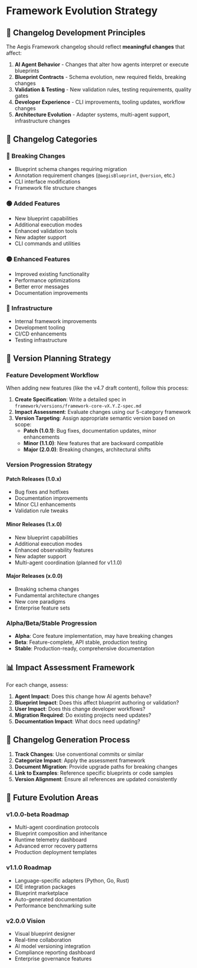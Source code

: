 # Framework Evolution Strategy

## 🎯 Changelog Development Principles

The Aegis Framework changelog should reflect **meaningful changes** that affect:

1. **AI Agent Behavior** - Changes that alter how agents interpret or execute blueprints
2. **Blueprint Contracts** - Schema evolution, new required fields, breaking changes
3. **Validation & Testing** - New validation rules, testing requirements, quality gates
4. **Developer Experience** - CLI improvements, tooling updates, workflow changes
5. **Architecture Evolution** - Adapter systems, multi-agent support, infrastructure changes

## 📝 Changelog Categories

### 🔴 Breaking Changes
- Blueprint schema changes requiring migration
- Annotation requirement changes (`@aegisBlueprint`, `@version`, etc.)
- CLI interface modifications
- Framework file structure changes

### 🟢 Added Features
- New blueprint capabilities
- Additional execution modes
- Enhanced validation tools
- New adapter support
- CLI commands and utilities

### 🟡 Enhanced Features
- Improved existing functionality
- Performance optimizations
- Better error messages
- Documentation improvements

### 🔵 Infrastructure
- Internal framework improvements
- Development tooling
- CI/CD enhancements
- Testing infrastructure

## 🚀 Version Planning Strategy

### Feature Development Workflow

When adding new features (like the v4.7 draft content), follow this process:

1. **Create Specification**: Write a detailed spec in `framework/versions/framework-core-vX.Y.Z-spec.md`
2. **Impact Assessment**: Evaluate changes using our 5-category framework
3. **Version Targeting**: Assign appropriate semantic version based on scope:
   - **Patch (1.0.1)**: Bug fixes, documentation updates, minor enhancements
   - **Minor (1.1.0)**: New features that are backward compatible
   - **Major (2.0.0)**: Breaking changes, architectural shifts

### Version Progression Strategy

#### Patch Releases (1.0.x)
- Bug fixes and hotfixes
- Documentation improvements
- Minor CLI enhancements
- Validation rule tweaks

#### Minor Releases (1.x.0)  
- New blueprint capabilities
- Additional execution modes
- Enhanced observability features
- New adapter support
- Multi-agent coordination (planned for v1.1.0)

#### Major Releases (x.0.0)
- Breaking schema changes
- Fundamental architecture changes
- New core paradigms
- Enterprise feature sets

### Alpha/Beta/Stable Progression

- **Alpha**: Core feature implementation, may have breaking changes
- **Beta**: Feature-complete, API stable, production testing
- **Stable**: Production-ready, comprehensive documentation

## 📊 Impact Assessment Framework

For each change, assess:

1. **Agent Impact**: Does this change how AI agents behave?
2. **Blueprint Impact**: Does this affect blueprint authoring or validation?
3. **User Impact**: Does this change developer workflows?
4. **Migration Required**: Do existing projects need updates?
5. **Documentation Impact**: What docs need updating?

## 🔄 Changelog Generation Process

1. **Track Changes**: Use conventional commits or similar
2. **Categorize Impact**: Apply the assessment framework
3. **Document Migration**: Provide upgrade paths for breaking changes
4. **Link to Examples**: Reference specific blueprints or code samples
5. **Version Alignment**: Ensure all references are updated consistently

## 🎨 Future Evolution Areas

### v1.0.0-beta Roadmap
- Multi-agent coordination protocols
- Blueprint composition and inheritance
- Runtime telemetry dashboard
- Advanced error recovery patterns
- Production deployment templates

### v1.1.0 Roadmap
- Language-specific adapters (Python, Go, Rust)
- IDE integration packages
- Blueprint marketplace
- Auto-generated documentation
- Performance benchmarking suite

### v2.0.0 Vision
- Visual blueprint designer
- Real-time collaboration
- AI model versioning integration
- Compliance reporting dashboard
- Enterprise governance features
